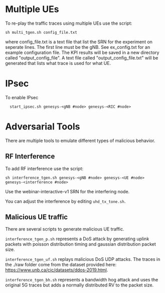 # Multiple UEs
To re-play the traffic traces using multiple UEs use the script:
```
sh multi_tgen.sh config_file.txt
```
where config_file.txt is a text file that list the SRN for the experiment on seperate lines. The first line must be the gNB. See ex_config.txt for an example configuration file.
The KPI results will be saved in a new directory called "output_config_file". A text file called "output_config_file.txt" will be generated that lists what trace is used for what UE.

# IPsec
To enable IPsec
```
  start_ipsec.sh genesys-<gNB #node> genesys-<RIC #node>
```
# Adversarial Tools
There are multiple tools to emulate different types of malicious behavior.

## RF Interference
To add RF interference use the script: 
```
sh interference_tgen.sh genesys-<gNB #node> genesys-<UE #node> genesys-<interference #node>
````
Use the webinar-interactive-v1 SRN for the interfering node.

You can adjust the interference by editing ```uhd_tx_tone.sh```.

## Malicious UE traffic
There are several scripts to generate malicious UE traffic. 

```interference_tgen_p.sh``` represents a DoS attack by generating uplink packets with poisson distribution timing and gaussian distribution packet size.

```interference_tgen_uf.sh``` replays malicious DoS UDP attacks. The traces in the ./raw folder come from the dataset provided here: https://www.unb.ca/cic/datasets/ddos-2019.html.

```interference_tgen_bh.sh``` represents a bandwidth hog attack and uses the original 5G traces but adds a normally distributed RV to the packet size.
